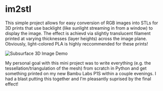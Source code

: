 # im2stl

This simple project allows for easy conversion of RGB images into STLs for 3D prints that use backlight (like sunlight streaming in from a window) to display the image. The effect is achievd via slightly translucent filament printed at varying thicknesses (layer heights) across the image plane. Obviously, light-colored PLA is highly reccommended for these prints!

![Subsurface 3D Image Demo](https://github.com/edgrant3/im2stl/blob/main/Demo.gif)

My personal goal with this mini project was to write everything (e.g. the tessellation/triangulation of the mesh) from scratch in Python and get something printed on my new Bambu Labs P1S within a couple evenings. I had a blast putting this together and I'm pleasantly suprised by the final effect!
